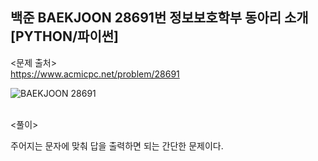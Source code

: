 ## 백준 BAEKJOON 28691번 정보보호학부 동아리 소개 [PYTHON/파이썬]

<문제 출처><br>
https://www.acmicpc.net/problem/28691

![BAEKJOON 28691](https://blog.kakaocdn.net/dn/KLco5/btsr0XJxKEs/odTnBdrDYSEDeoy7pMvsS0/img.png)

<br>
<풀이><br>

주어지는 문자에 맞춰 답을 출력하면 되는 간단한 문제이다.
